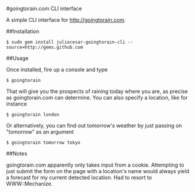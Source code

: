#goingtorain.com CLI interface

A simple CLI interface for http://goingtorain.com.

##Installation

    $ sudo gem install juliocesar-goingtorain-cli --source=http://gems.github.com

##Usage

Once installed, fire up a console and type

    $ goingtorain
    
That will give you the prospects of raining today where you are, as precise as goingtorain.com can determine. You
can also specify a location, like for instance

    $ goingtorain london
    
Or alternatively, you can find out tomorrow's weather by just passing on "tomorrow" as an argument

    $ goingtorain tomorrow tokyo
    
##Notes

goingtorain.com apparently only takes input from a cookie. Attempting to just submit the form on the page
with a location's name would always yield a forecast for my current detected location. Had to resort to WWW::Mechanize.
